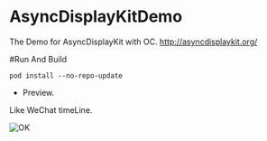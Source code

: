 # AsyncDisplayKitDemo
The Demo for AsyncDisplayKit with OC. http://asyncdisplaykit.org/

#Run And Build

`pod install --no-repo-update`

- Preview.

Like WeChat timeLine.

![OK](http://upload-images.jianshu.io/upload_images/144590-c425b4fdc1460405.png?imageMogr2/auto-orient/strip%7CimageView2/2/w/1240)
